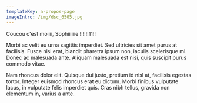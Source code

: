 ```yaml
---
templateKey: a-propos-page 
imageIntro: /img/dsc_6505.jpg
---
```

Coucou c'est moiiii, Sophiiiiiie !!!!!!11!!

Morbi ac velit eu urna sagittis imperdiet. Sed ultricies sit amet purus at facilisis. Fusce nisi erat, blandit pharetra ipsum non, iaculis scelerisque mi. Donec ac malesuada ante. Aliquam malesuada est nisi, quis suscipit purus commodo vitae.

Nam rhoncus dolor elit. Quisque dui justo, pretium id nisl at, facilisis egestas tortor. Integer euismod rhoncus erat eu dictum. Morbi finibus vulputate lacus, in vulputate felis imperdiet quis. Cras nibh tellus, gravida non elementum in, varius a ante. 
